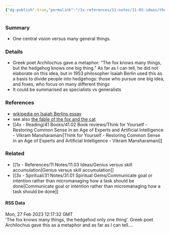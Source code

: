 ```yaml
---
{"dg-publish":true,"permalink":"/1x-references/11-notes/11-03-ideas/the-fox-knows-many-things-the-hedgehog-only-one-thing/","title":"The fox knows many things the hedgehog only one thing"}
---
```



### Summary
- One central vision versus many general things.

### Details
- Greek poet Archilochus gave a metaphor: “The fox knows many things, but the hedgehog knows one big thing.” As far as I can tell, he did not elaborate on this idea, but in 1953 philosopher Isaiah Berlin used this as a basis to divide people into hedgehogs: those who pursue one big idea, and foxes, who focus on many different things
- It could be summarised as specialists vs generalists

### References
- [wikipedia on Isaiah Berlins essay](https://en.wikipedia.org/wiki/The_Hedgehog_and_the_Fox)
- see also [the fable of the fox and the cat](https://en.wikipedia.org/wiki/The_Fox_and_the_Cat_(fable))
- [[4x - Reading/41 Books/41.02 Book reviews/Think for Yourself - Restoring Common Sense in an Age of Experts and Artificial Intelligence - Vikram Mansharamani\|Think for Yourself - Restoring Common Sense in an Age of Experts and Artificial Intelligence - Vikram Mansharamani]]

### Related
- [[1x - References/11 Notes/11.03 Ideas/Genius versus skill accumulation\|Genius versus skill accumulation]]
- [[3x - Spiritual/31 Notes/31.01 Spiritual Gems/Communicate goal or intention rather than micromanaging how a task should be done\|Communicate goal or intention rather than micromanaging how a task should be done]]

#### RSS Data
<div class='date'>Mon, 27 Feb 2023 12:17:32 GMT</div>
<div class='description'>'The fox knows many things, the hedgehod only one thing'. Greek poet Archilochus gave this as a metaphor and as far as I can tell....</div>
